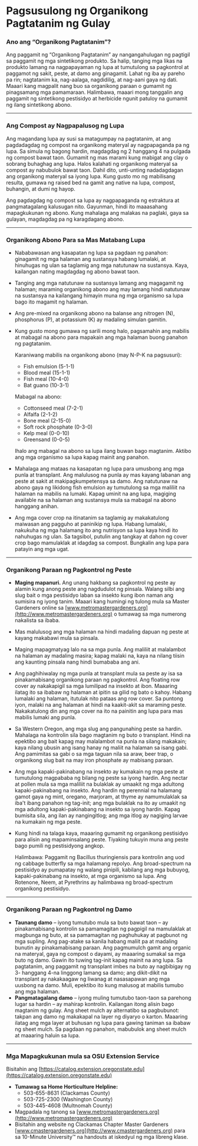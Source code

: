 # Pagsusulong ng Organikong Pagtatanim ng Gulay

### Ano ang “Organikong Pagtatanim”?

Ang paggamit ng “Organikong Pagtatanim” ay nangangahulugan ng pagtigil sa paggamit ng mga sintetikong produkto. Sa halip, tanging mga likas na produkto lamang na nagpapayaman ng lupa at tumutulong sa pagkontrol at paggamot ng sakit, peste, at damo ang ginagamit. Lahat ng iba ay pareho pa rin; nagtatanim ka, nag-aalaga, nagdidilig, at nag-aani gaya ng dati. Maaari kang magpalit nang buo sa organikong paraan o gumamit ng pinagsamang mga pamamaraan. Halimbawa, maaari mong tanggalin ang paggamit ng sintetikong pestisidyo at herbicide ngunit patuloy na gumamit ng ilang sintetikong abono.

---

### Ang Compost ay Nagpapalusog ng Lupa

Ang magandang lupa ay susi sa matagumpay na pagtatanim, at ang pagdadagdag ng compost na organikong materyal ay nagpapaganda pa ng lupa. Sa simula ng bagong hardin, magdagdag ng 2 hanggang 4 na pulgada ng compost bawat taon. Gumamit ng mas marami kung mabigat ang clay o sobrang buhaghag ang lupa. Halos kalahati ng organikong materyal sa compost ay nabubulok bawat taon. Dahil dito, unti-unting nadadagdagan ang organikong materyal sa iyong lupa. Kung gusto mo ng mabilisang resulta, gumawa ng raised bed na gamit ang native na lupa, compost, buhangin, at dumi ng hayop.

Ang pagdagdag ng compost sa lupa ay nagpapaganda ng estraktura at pangmatagalang kalusugan nito. Gayunman, hindi ito maaasahang mapagkukunan ng abono. Kung mahalaga ang malakas na paglaki, gaya sa gulayan, magdagdag pa ng karagdagang abono.

---

### Organikong Abono Para sa Mas Matabang Lupa

- Nababawasan ang kasapatan ng lupa sa pagdaan ng panahon: ginagamit ng mga halaman ang sustansya habang lumalaki, at hinuhugas ng ulan sa taglamig ang mga natutunaw na sustansya. Kaya, kailangan nating magdagdag ng abono bawat taon.
- Tanging ang mga natutunaw na sustansya lamang ang magagamit ng halaman; maraming organikong abono ang may lamang hindi natutunaw na sustansya na kailangang himayin muna ng mga organismo sa lupa bago ito magamit ng halaman.
- Ang pre-mixed na organikong abono na balanse ang nitrogen (N), phosphorus (P), at potassium (K) ay madaling simulan gamitin.
- Kung gusto mong gumawa ng sarili mong halo, pagsamahin ang mabilis at mabagal na abono para mapakain ang mga halaman buong panahon ng pagtatanim.

  Karaniwang mabilis na organikong abono (may N-P-K na pagsusuri):
  - Fish emulsion (5-1-1)
  - Blood meal (15-1-1)
  - Fish meal (10-4-0)
  - Bat guano (10-3-1)

  Mabagal na abono:
  - Cottonseed meal (7-2-1)
  - Alfalfa (2-1-2)
  - Bone meal (2-15-0)
  - Soft rock phosphate (0-3-0)
  - Kelp meal (0-0-10)
  - Greensand (0-0-5)

  Ihalo ang mabagal na abono sa lupa ilang buwan bago magtanim. Aktibo ang mga organismo sa lupa kapag mainit ang panahon.

- Mahalaga ang mataas na kasapatan ng lupa para umusbong ang mga punla at transplant. Ang malulusog na punla ay mas kayang labanan ang peste at sakit at makipagkumpetensya sa damo. Ang natutunaw na abono gaya ng likidong fish emulsion ay tumutulong sa mga maliliit na halaman na mabilis na lumaki. Kapag uminit na ang lupa, magiging available na sa halaman ang sustansya mula sa mabagal na abono hanggang anihan.
- Ang mga cover crop na itinatanim sa taglamig ay makakatulong maiwasan ang pagguho at paninikip ng lupa. Habang lumalaki, nakukuha ng mga halamang ito ang nutrisyon sa lupa kaya hindi ito nahuhugas ng ulan. Sa tagsibol, putulin ang tangkay at dahon ng cover crop bago mamulaklak at idagdag sa compost. Bungkalin ang lupa para patayin ang mga ugat.

---

### Organikong Paraan ng Pagkontrol ng Peste

- **Maging mapanuri.** Ang unang hakbang sa pagkontrol ng peste ay alamin kung anong peste ang nagdudulot ng pinsala. Walang silbi ang slug bait o mga pestisidyo laban sa insekto kung ibon naman ang sumisira ng iyong tanim. Maaari kang humingi ng tulong mula sa Master Gardeners online sa [www.metromastergardeners.org](http://www.metromastergardeners.org) o tumawag sa mga numerong nakalista sa ibaba.
- Mas malulusog ang mga halaman na hindi madaling dapuan ng peste at kayang makabawi mula sa pinsala.
- Maging mapagmatyag lalo na sa mga punla. Ang maliliit at malalambot na halaman ay madaling masira; kapag malaki na, kaya na nilang tiisin ang kaunting pinsala nang hindi bumababa ang ani.
- Ang paghihiwalay ng mga punla at transplant mula sa peste ay isa sa pinakamabisang organikong paraan ng pagkontrol. Ang floating row cover ay nakakapigil sa mga lumilipad na insekto at ibon. Maaaring ilatag ito sa ibabaw ng halaman at ipitin sa gilid ng bato o kahoy. Habang lumalaki ang halaman, itutulak nito pataas ang row cover. Sa puntong iyon, malaki na ang halaman at hindi na kaakit-akit sa maraming peste. Nakakatulong din ang mga cover na ito na painitin ang lupa para mas mabilis lumaki ang punla.
- Sa Western Oregon, ang mga slug ang pangunahing peste sa hardin. Mahalaga na kontrolin sila bago magtanim ng buto o transplant. Hindi na epektibo ang bait kapag may malalambot na punla na silang makakain; kaya nilang ubusin ang isang hanay ng maliit na halaman sa isang gabi. Ang pamimitas sa gabi o sa mga taguan nila sa araw, beer trap, o organikong slug bait na may iron phosphate ay mabisang paraan.
- Ang mga kapaki-pakinabang na insekto ay kumakain ng mga peste at tumutulong magpababa ng bilang ng peste sa iyong hardin. Ang nectar at pollen mula sa mga maliliit na bulaklak ay umaakit ng mga adultong kapaki-pakinabang na insekto. Ang hardin ng perennial na halamang gamot gaya ng mint, oregano, marjoram, at thyme ay namumulaklak sa iba't ibang panahon ng tag-init; ang mga bulaklak na ito ay umaakit ng mga adultong kapaki-pakinabang na insekto sa iyong hardin. Kapag bumisita sila, ang ilan ay nangingitlog; ang mga itlog ay nagiging larvae na kumakain ng mga peste.
- Kung hindi na talaga kaya, maaaring gumamit ng organikong pestisidyo para alisin ang mapaminsalang peste. Tiyaking tukuyin muna ang peste bago pumili ng pestisidyong angkop.

  Halimbawa: Paggamit ng Bacillus thuringiensis para kontrolin ang uod ng cabbage butterfly sa mga halamang repolyo. Ang broad-spectrum na pestisidyo ay pumapatay ng walang pinipili, kabilang ang mga bubuyog, kapaki-pakinabang na insekto, at mga organismo sa lupa. Ang Rotenone, Neem, at Pyrethrins ay halimbawa ng broad-spectrum organikong pestisidyo.

---

### Organikong Paraan ng Pagkontrol ng Damo

- **Taunang damo** – iyong tumutubo mula sa buto bawat taon – ay pinakamabisang kontrolin sa pamamagitan ng pagpigil na mamulaklak at magbunga ng buto, at sa pamamagitan ng paghuhukay at pagbunot ng mga supling. Ang pag-atake sa kanila habang maliit pa at madaling bunutin ay pinakamabisang paraan. Ang pagmumulch gamit ang organic na materyal, gaya ng compost o dayami, ay maaaring sumakal sa mga buto ng damo. Gawin ito tuwing tag-init kapag mainit na ang lupa. Sa pagtatanim, ang paggamit ng transplant imbes na buto ay nagbibigay ng 3- hanggang 4-na linggong lamang sa damo; ang dikit-dikit na transplant ay nakakaagaw ng liwanag at nasasapawan ang mga uusbong na damo. Muli, epektibo ito kung malusog at mabilis tumubo ang mga halaman.
- **Pangmatagalang damo** – iyong muling tumutubo taon-taon sa parehong lugar sa hardin – ay mahirap kontrolin. Kailangan itong alisin bago magtanim ng gulay. Ang sheet mulch ay alternatibo sa pagbubunot: takpan ang damo ng makakapal na layer ng diyaryo o karton. Maaaring ilatag ang mga layer at buhusan ng lupa para gawing taniman sa ibabaw ng sheet mulch. Sa pagdaan ng panahon, mabubulok ang sheet mulch at maaaring haluin sa lupa.

---

### Mga Mapagkukunan mula sa OSU Extension Service

Bisitahin ang [https://catalog.extension.oregonstate.edu](https://catalog.extension.oregonstate.edu)


- **Tumawag sa Home Horticulture Helpline:**
  - 503-655-8631 (Clackamas County)
  - 503-725-2300 (Washington County)
  - 503-445-4608 (Multnomah County)
- Magpadala ng tanong sa [www.metromastergardeners.org](http://www.metromastergardeners.org)
- Bisitahin ang website ng Clackamas Chapter Master Gardeners [www.cmastergardeners.org](http://www.cmastergardeners.org) para sa 10-Minute University™ na handouts at iskedyul ng mga libreng klase.
